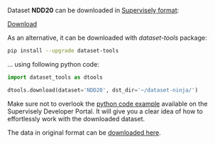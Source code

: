 Dataset **NDD20** can be downloaded in [Supervisely format](https://developer.supervisely.com/api-references/supervisely-annotation-json-format):

 [Download](https://assets.supervisely.com/remote/eyJsaW5rIjogImZzOi8vYXNzZXRzLzM1NjJfTkREMjAvbmRkMjAtRGF0YXNldE5pbmphLnRhciIsICJzaWciOiAiTjZvdzFjR09sYkNmckw4bGFPSmJlblkwQ0NDbDZkOFdiSVpBUi9mdzgycz0ifQ==)

As an alternative, it can be downloaded with *dataset-tools* package:
``` bash
pip install --upgrade dataset-tools
```

... using following python code:
``` python
import dataset_tools as dtools

dtools.download(dataset='NDD20', dst_dir='~/dataset-ninja/')
```
Make sure not to overlook the [python code example](https://developer.supervisely.com/getting-started/python-sdk-tutorials/iterate-over-a-local-project) available on the Supervisely Developer Portal. It will give you a clear idea of how to effortlessly work with the downloaded dataset.

The data in original format can be [downloaded here](https://data.ncl.ac.uk/articles/dataset/NDD20_zip/12357383?backTo=/collections/The_Northumberland_Dolphin_Dataset_2020/4982342).